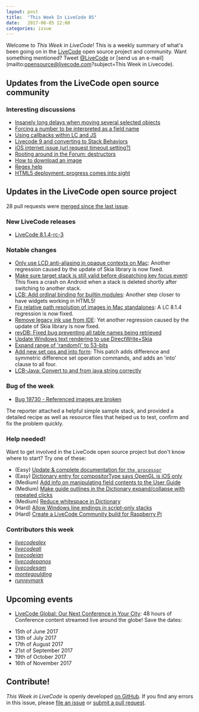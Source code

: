 ```yaml
---
layout: post
title:  "This Week In LiveCode 85"
date:   2017-06-05 12:00
categories: issue
---
```


Welcome to *This Week in LiveCode*!  This is a weekly summary of what's been
going on in the [LiveCode](https://livecode.com/) open source project and
community.  Want something mentioned?  Tweet
[@LiveCode](https://twitter.com/LiveCode) or
[send us an e-mail](mailto:opensource@livecode.com?subject=This Week in Livecode).

## Updates from the LiveCode open source community

<!---
### News & blog posts

- [LiveCode: an inside perspective from the outside](https://livecode.com/livecode-an-inside-perspective-from-the-outside/)
-->



### Interesting discussions

- [Insanely long delays when moving several selected objects](https://www.mail-archive.com/use-livecode@lists.runrev.com/msg85373.html)
- [Forcing a number to be interpreted as a field name](https://www.mail-archive.com/use-livecode@lists.runrev.com/msg85378.html)
- [Using callbacks within LC and JS](https://www.mail-archive.com/use-livecode@lists.runrev.com/msg85394.html)
- [Livecode 9 and converting to Stack Behaviors](https://www.mail-archive.com/use-livecode@lists.runrev.com/msg85411.html)
- [iOS internet issue (url request timeout setting?)](https://www.mail-archive.com/use-livecode@lists.runrev.com/msg85419.html)
- [Rooting around in the Forum: destructors](https://www.mail-archive.com/use-livecode@lists.runrev.com/msg85464.html)
- [How to download an image](https://www.mail-archive.com/use-livecode@lists.runrev.com/msg85474.html)
- [Regex help](https://www.mail-archive.com/use-livecode@lists.runrev.com/msg85481.html)
- [HTML5 deployment: progress comes into sight](https://www.mail-archive.com/use-livecode@lists.runrev.com/msg85370.html)

  
## Updates in the LiveCode open source project

28 pull requests were [merged since the last issue](https://github.com/search?utf8=✓&q=org%3Alivecode+is%3Apublic+is%3Apr+is%3Amerged+merged%3A2017-05-29..2017-06-04&type=Issues).


### New LiveCode releases

- [LiveCode 8.1.4-rc-3](https://downloads.livecode.com/livecode/#8_1_4)


### Notable changes

- [Only use LCD anti-aliasing in opaque contexts on Mac](https://github.com/livecode/livecode/pull/5547): Another regression caused by the update of Skia library is now fixed.
- [Make sure target stack is still valid before dispatching key focus event](https://github.com/livecode/livecode/pull/5544): This fixes a crash on Android when a stack is deleted shortly after switching to another stack.
- [LCB: Add ordinal binding for builtin modules](https://github.com/livecode/livecode/pull/5531): Another step closer to have widgets working in HTML5!
- [Fix relative path resolution of images in Mac standalones](https://github.com/livecode/livecode/pull/5524): A LC 8.1.4 regression is now fixed.
- [Remove legacy ink use from IDE](https://github.com/livecode/livecode-ide/pull/1597): Yet another regression caused by the update of Skia library is now fixed.
- [revDB: Fixed bug preventing all table names being retrieved](https://github.com/livecode/livecode/pull/5507)
- [Update Windows text rendering to use DirectWrite+Skia](https://github.com/livecode/livecode/pull/5496)
- [Expand range of 'random()' to 53-bits](https://github.com/livecode/livecode/pull/5473)
- [Add new set ops and into form](https://github.com/livecode/livecode/pull/5453): This patch adds difference and symmetric difference set operation commands, and adds an 'into' clause to all four.
- [LCB-Java: Convert to and from java string correctly](https://github.com/livecode/livecode/pull/5543)


### Bug of the week

- [Bug 19730 - Referenced images are broken](http://quality.livecode.com/show_bug.cgi?id=19730)

The reporter attached a helpful simple sample stack, and provided a detailed recipe as well as resource files that helped us to test, confirm and fix the problem quickly. 

### Help needed!

Want to get involved in the LiveCode open source project but don't know where
to start?  Try one of these:

- (Easy) [Update & complete documentation for `the processor`](http://quality.livecode.com/show_bug.cgi?id=17974)
- (Easy) [Dictionary entry for compositorType says OpenGL is iOS only](http://quality.livecode.com/show_bug.cgi?id=19496)
- (Medium) [Add info on manipulating field contents to the User Guide](http://quality.livecode.com/show_bug.cgi?id=18990)
- (Medium) [Make guide outlines in the Dictionary expand/collapse with repeated clicks](http://quality.livecode.com/show_bug.cgi?id=18184)
- (Medium) [Reduce whitespace in Dictionary](http://quality.livecode.com/show_bug.cgi?id=18278)
- (Hard) [Allow Windows line endings in script-only stacks](http://quality.livecode.com/show_bug.cgi?id=17810)
- (Hard) [Create a LiveCode Community build for Raspberry Pi](http://forums.livecode.com/viewtopic.php?f=76&t=27912)

### Contributors this week

- *[livecodealex](https://github.com/livecodealex)*
- *[livecodeali](https://github.com/livecodeali)*
- *[livecodeian](https://github.com/livecodeian)*
- *[livecodepanos](https://github.com/livecodepanos)*
- *[livecodesam](https://github.com/livecodesam)*
- *[montegoulding](https://github.com/montegoulding)*
- *[runrevmark](https://github.com/runrevmark)*


<!---
## Other LiveCode News

This section brings you other interesting news from across the LiveCode universe over the last week. This section may include non OSS projects.

-->


## Upcoming events

* [LiveCode Global: Our Next Conference in Your City](https://livecode.com/livecode-global-our-next-conference-in-your-city/): 48 hours of Conference content streamed live around the globe! Save the dates:

- 15th of June 2017
- 13th of July 2017
- 17th of August 2017
- 21st of September 2017
- 19th of October 2017
- 16th of November 2017


## Contribute!

*This Week in LiveCode* is openly developed
[on GitHub](https://github.com/livecode/this-week-in-livecode).
If you find any errors in this issue, please
[file an issue](https://github.com/livecode/this-week-in-livecode/issues) or
[submit a pull request](https://github.com/livecode/this-week-in-livecode/pulls).
